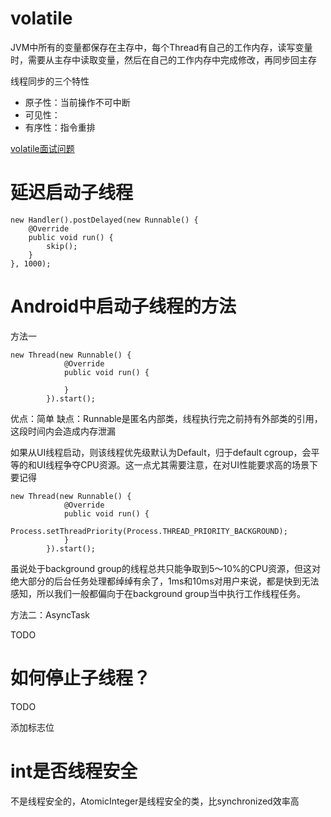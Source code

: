 # volatile

JVM中所有的变量都保存在主存中，每个Thread有自己的工作内存，读写变量时，需要从主存中读取变量，然后在自己的工作内存中完成修改，再同步回主存

线程同步的三个特性

- 原子性：当前操作不可中断
- 可见性：
- 有序性：指令重排

[volatile面试问题](https://juejin.im/post/5a2b53b7f265da432a7b821c)

# 延迟启动子线程

```
new Handler().postDelayed(new Runnable() {
    @Override
    public void run() {
        skip();
    }
}, 1000);
```

# Android中启动子线程的方法

方法一

```
new Thread(new Runnable() {
            @Override
            public void run() {

            }
        }).start();
```

优点：简单
缺点：Runnable是匿名内部类，线程执行完之前持有外部类的引用，这段时间内会造成内存泄漏

如果从UI线程启动，则该线程优先级默认为Default，归于default cgroup，会平等的和UI线程争夺CPU资源。这一点尤其需要注意，在对UI性能要求高的场景下要记得

```
new Thread(new Runnable() {
			@Override
			public void run() {
				Process.setThreadPriority(Process.THREAD_PRIORITY_BACKGROUND);
			}
		}).start();
```

虽说处于background group的线程总共只能争取到5～10%的CPU资源，但这对绝大部分的后台任务处理都绰绰有余了，1ms和10ms对用户来说，都是快到无法感知，所以我们一般都偏向于在background group当中执行工作线程任务。

方法二：AsyncTask

TODO

# 如何停止子线程？

TODO

添加标志位

# int是否线程安全

不是线程安全的，AtomicInteger是线程安全的类，比synchronized效率高